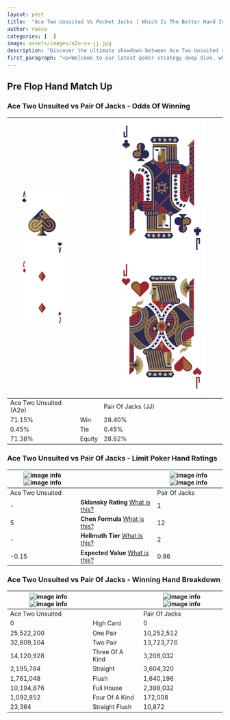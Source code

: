 ```yaml
---
layout: post
title:  "Ace Two Unsuited Vs Pocket Jacks | Which Is The Better Hand In Poker? A Complete Guide"
author: reece
categories: [  ]
image: assets/images/a2o-vs-jj.jpg
description: "Discover the ultimate showdown between Ace Two Unsuited and Pair Of Jacks in poker! Uncover the odds, strategies, and scenarios where one hand triumphs over the other. Get ready to up your poker game with this thrilling analysis."
first_paragraph: "<p>Welcome to our latest poker strategy deep dive, where we're pitting two distinct hands against each other in a high-stakes showdown: Ace Two Unsuited vs Pair Of Jacks.</p><p>In the dynamic world of poker, every decision counts, and knowing which hand holds the upper hand is key to your success at the table.</p><p>In this article, we'll dissect these two hands, explore the scenarios where one dominates the other, and equip you with the knowledge to make strategic choices that can tip the odds in your favor.</p><p>Get ready to unravel the intriguing dynamics of these poker hands and elevate your game to new heights.</p>"
---
```




[comment]: # (sp0)

## Pre Flop Hand Match Up

<div class="table hand-ratings" markdown="1"> 



### Ace Two Unsuited vs Pair Of Jacks - Odds Of Winning


    
| ![image info](assets/images/hand1/a.png) ![image info](assets/images/hand1/2o.png) |  | ![image info](assets/images/hand2/j.png) ![image info](assets/images/hand2/jo.png) |
| -------- | -------- | -------- |
| Ace Two Unsuited (A2o) |  | Pair Of Jacks (JJ) |
| 71.15% | Win | 28.40% |
| 0.45% | Tie | 0.45% |
| 71.38% | Equity | 28.62% |




[comment]: # (sp1)



### Ace Two Unsuited vs Pair Of Jacks - Limit Poker Hand Ratings


    
| ![image info](https://www.riverpairs.com/assets/images/hand1/a.png) ![image info](https://www.riverpairs.com/assets/images/hand1/2o.png) |  | ![image info](https://www.riverpairs.com/assets/images/hand2/j.png) ![image info](https://www.riverpairs.com/assets/images/hand2/jo.png) |
| -------- | -------- | -------- |
| Ace Two Unsuited |  | Pair Of Jacks |
| - | **Sklansky Rating** [What is this?](/sklansky-rating-explained) | 1 |
| 5 | **Chen Formula** [What is this?](/chen-formula-explained) | 12 |
| - | **Hellmuth Tier** [What is this?](/Hellmuth-tier-explained) | 2 |
| -0.15 | **Expected Value** [What is this?](/expected-value-explained) | 0.86 |




[comment]: # (sp2)



### Ace Two Unsuited vs Pair Of Jacks - Winning Hand Breakdown


    
| ![image info](https://www.riverpairs.com/assets/images/hand1/a.png) ![image info](https://www.riverpairs.com/assets/images/hand1/2o.png) |  | ![image info](https://www.riverpairs.com/assets/images/hand2/j.png) ![image info](https://www.riverpairs.com/assets/images/hand2/jo.png) |
| -------- | -------- | -------- |
| Ace Two Unsuited |  | Pair Of Jacks |
| 0 | High Card | 0 |
| 25,522,200 | One Pair | 10,252,512 |
| 32,809,104 | Two Pair | 13,723,776 |
| 14,120,928 | Three Of A Kind | 3,208,032 |
| 2,195,784 | Straight | 3,604,320 |
| 1,761,048 | Flush | 1,640,196 |
| 10,194,876 | Full House | 2,398,032 |
| 1,092,852 | Four Of A Kind | 172,008 |
| 23,364 | Straight Flush | 10,872 |




[comment]: # (sp3)



</div>

[comment]: # (sp4)



[comment]: # (sp5)

